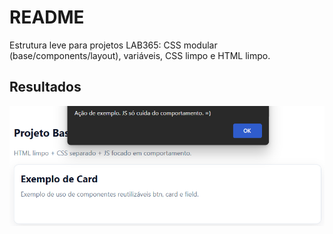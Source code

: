 # README
Estrutura leve para projetos LAB365: CSS modular (base/components/layout), variáveis, CSS limpo e HTML limpo.

## Resultados
![alt text](image.png)